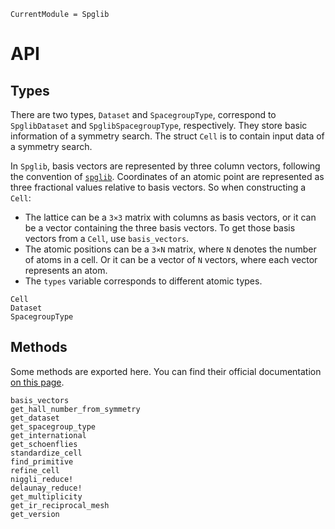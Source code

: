 ```@meta
CurrentModule = Spglib
```

# API

## Types

There are two types, `Dataset` and `SpacegroupType`, correspond to `SpglibDataset`
and `SpglibSpacegroupType`, respectively. They store basic information of a symmetry search.
The struct `Cell` is to contain input data of a symmetry search.

In `Spglib`, basis vectors are represented by three column vectors, following
the convention of
[`spglib`](https://spglib.github.io/spglib/definition.html#basis-vectors-mathbf-a-mathbf-b-mathbf-c-or-mathbf-a-1-mathbf-a-2-mathbf-a-3).
Coordinates of an atomic point are represented as three fractional values
relative to basis vectors. So when constructing a `Cell`:
- The lattice can be a ``3×3`` matrix with columns as basis vectors, or it can be a
  vector containing the three basis vectors. To get those basis vectors from a
  `Cell`, use `basis_vectors`.
- The atomic positions can be a ``3×N`` matrix, where ``N`` denotes the number of
  atoms in a cell. Or it can be a vector of ``N`` vectors, where each vector represents an
  atom.
- The `types` variable corresponds to different atomic types.

```@docs
Cell
Dataset
SpacegroupType
```

## Methods

Some methods are exported here.
You can find their official documentation [on this page](https://spglib.github.io/spglib/api.html).

```@docs
basis_vectors
get_hall_number_from_symmetry
get_dataset
get_spacegroup_type
get_international
get_schoenflies
standardize_cell
find_primitive
refine_cell
niggli_reduce!
delaunay_reduce!
get_multiplicity
get_ir_reciprocal_mesh
get_version
```

